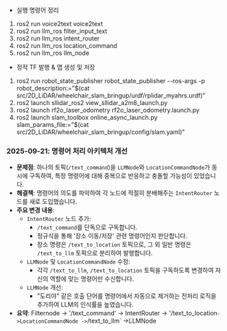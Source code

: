 - 실행 명령어 정리

1. ros2 run voice2text voice2text
2. ros2 run llm_ros filter_input_text
3. ros2 run llm_ros intent_router
4. ros2 run llm_ros location_command
5. ros2 run llm_ros llm_node


- 정적 TF 발행 & 맵 생성 및 저장
  
1. ros2 run robot_state_publisher robot_state_publisher --ros-args -p robot_description:="$(cat src/2D_LiDAR/wheelchair_slam_bringup/urdf/rplidar_myahrs.urdf)"
2. ros2 launch sllidar_ros2 view_sllidar_a2m8_launch.py
3. ros2 launch rf2o_laser_odometry rf2o_laser_odometry.launch.py
4. ros2 launch slam_toolbox online_async_launch.py slam_params_file:="$(cat src/2D_LiDAR/wheelchair_slam_bringup/config/slam.yaml)"


### 2025-09-21: 명령어 처리 아키텍처 개선

- **문제점**: 하나의 토픽(`/text_command`)을 `LLMNode`와 `LocationCommandNode`가 동시에 구독하여, 특정 명령어에 대해 중복으로 반응하고 충돌할 가능성이 있었습니다.
- **해결책**: 명령어의 의도를 파악하여 각 노드에 적절히 분배해주는 `IntentRouter` 노드를 새로 도입했습니다.
- **주요 변경 내용**:
  - `IntentRouter` 노드 추가:
    - `/text_command`를 단독으로 구독합니다.
    - 정규식을 통해 '장소 이동/저장' 관련 명령어인지 판단합니다.
    - 장소 명령은 `/text_to_location` 토픽으로, 그 외 일반 명령은 `/text_to_llm` 토픽으로 분리하여 발행합니다.
  - `LLMNode` 및 `LocationCommandNode` 수정:
    - 각각 `/text_to_llm`, `/text_to_location` 토픽을 구독하도록 변경하여 자신의 역할에 맞는 명령어만 수신합니다.
  - `LLMNode` 개선:
    - "도리야" 같은 호출 단어를 명령어에서 자동으로 제거하는 전처리 로직을 추가하여 LLM의 인식률을 높였습니다.
- **요약**: Filternode -> '/text_command' -> IntentRouter -> '/text_to_location` ->LocationCommandNode
                                                          -> `/text_to_llm`      ->LLMNode
